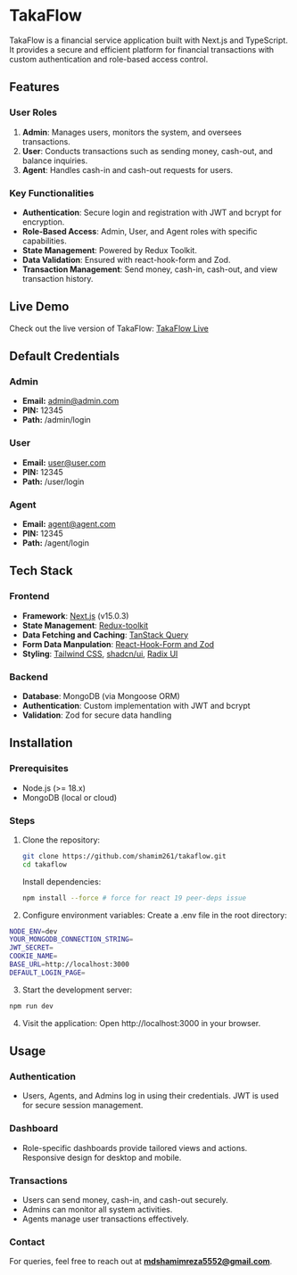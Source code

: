 # TakaFlow

TakaFlow is a financial service application built with Next.js and TypeScript. It provides a secure and efficient platform for financial transactions with custom authentication and role-based access control.

## Features

### User Roles

1. **Admin**: Manages users, monitors the system, and oversees transactions.
2. **User**: Conducts transactions such as sending money, cash-out, and balance inquiries.
3. **Agent**: Handles cash-in and cash-out requests for users.

### Key Functionalities

- **Authentication**: Secure login and registration with JWT and bcrypt for encryption.
- **Role-Based Access**: Admin, User, and Agent roles with specific capabilities.
- **State Management**: Powered by Redux Toolkit.
- **Data Validation**: Ensured with react-hook-form and Zod.
- **Transaction Management**: Send money, cash-in, cash-out, and view transaction history.

## Live Demo

Check out the live version of TakaFlow: [TakaFlow Live](https://takaflow.vercel.app)

## Default Credentials

### Admin

- **Email:** admin@admin.com
- **PIN:** 12345
- **Path:** /admin/login

### User

- **Email:** user@user.com
- **PIN:** 12345
- **Path:** /user/login

### Agent

- **Email:** agent@agent.com
- **PIN:** 12345
- **Path:** /agent/login

## Tech Stack

### Frontend

- **Framework**: [Next.js](https://nextjs.org/) (v15.0.3)
- **State Management**: [Redux-toolkit](https://redux-toolkit.js.org/)
- **Data Fetching and Caching**: [TanStack Query](https://tanstack.com/query/latest)
- **Form Data Manpulation**: [React-Hook-Form and Zod]("")
- **Styling**: [Tailwind CSS](https://tailwindcss.com/), [shadcn/ui](https://ui.shadcn.dev/), [Radix UI](https://www.radix-ui.com/)

### Backend

- **Database**: MongoDB (via Mongoose ORM)
- **Authentication**: Custom implementation with JWT and bcrypt
- **Validation**: Zod for secure data handling

## Installation

### Prerequisites

- Node.js (>= 18.x)
- MongoDB (local or cloud)

### Steps

1. Clone the repository:

   ```bash
   git clone https://github.com/shamim261/takaflow.git
   cd takaflow
   ```

   Install dependencies:

   ```bash
   npm install --force # force for react 19 peer-deps issue
   ```

2. Configure environment variables: Create a .env file in the root directory:

```bash
NODE_ENV=dev
YOUR_MONGODB_CONNECTION_STRING=
JWT_SECRET=
COOKIE_NAME=
BASE_URL=http://localhost:3000
DEFAULT_LOGIN_PAGE=
```

3. Start the development server:

```bash
npm run dev
```

4. Visit the application: Open http://localhost:3000 in your browser.

## Usage

### Authentication

- Users, Agents, and Admins log in using their credentials.
  JWT is used for secure session management.

### Dashboard

- Role-specific dashboards provide tailored views and actions.
  Responsive design for desktop and mobile.

### Transactions

- Users can send money, cash-in, and cash-out securely.
- Admins can monitor all system activities.
- Agents manage user transactions effectively.

### Contact

For queries, feel free to reach out at **mdshamimreza5552@gmail.com**.
